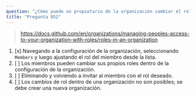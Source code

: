 ```yaml
---
question: "¿Cómo puede un propietario de la organización cambiar el rol de un miembro dentro de la organización?"
title: "Pregunta 052"
---
```


> https://docs.github.com/en/organizations/managing-peoples-access-to-your-organization-with-roles/roles-in-an-organization
1. [x] Navegando a la configuración de la organización, seleccionando `Members` y luego ajustando el rol del miembro desde la lista.
1. [ ] Los miembros pueden cambiar sus propios roles dentro de la configuración de la organización.
1. [ ] Eliminando y volviendo a invitar al miembro con el rol deseado.
1. [ ] Los cambios de rol dentro de una organización no son posibles; se debe crear una nueva organización.
